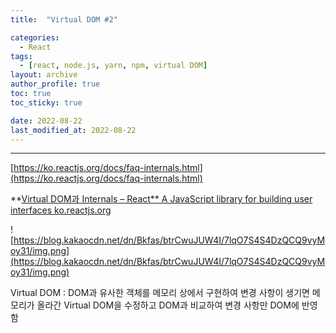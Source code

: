 ```yaml
---
title:  "Virtual DOM #2"

categories:
  - React
tags:
  - [react, node.js, yarn, npm, virtual DOM]
layout: archive
author_profile: true
toc: true
toc_sticky: true

date: 2022-08-22
last_modified_at: 2022-08-22
---
```


---

[https://ko.reactjs.org/docs/faq-internals.html](https://ko.reactjs.org/docs/faq-internals.html)

**[Virtual DOM과 Internals – React**
A JavaScript library for building user interfaces
ko.reactjs.org](https://ko.reactjs.org/docs/faq-internals.html)

![https://blog.kakaocdn.net/dn/Bkfas/btrCwuJUW4I/7lqO7S4S4DzQCQ9vyMoy31/img.png](https://blog.kakaocdn.net/dn/Bkfas/btrCwuJUW4I/7lqO7S4S4DzQCQ9vyMoy31/img.png)

Virtual DOM : DOM과 유사한 객체를 메모리 상에서 구현하여 변경 사항이 생기면 메모리가 올라간 Virtual DOM을 수정하고 DOM과 비교하여 변경 사항만 DOM에 반영함